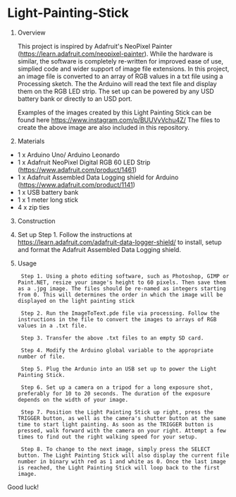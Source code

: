 # Light-Painting-Stick

1. Overview

    This project is inspired by Adafruit's NeoPixel Painter (https://learn.adafruit.com/neopixel-painter). While the hardware is     similar, the software is completely re-written for improved ease of use, simplied code and wider support of image file extensions. In     this project, an image file is converted to an array of RGB values in a txt file using a Processing sketch. The the Arduino will read     the text file and display them on the RGB LED strip. The set up can be powered by any USD battery bank or directly to an USD port.
    
    Examples of the images created by this Light Painting Stick can be found here https://www.instagram.com/p/BUUVyVchu4Z/
    The files to create the above image are also included in this repository.
    
2. Materials
  - 1 x Arduino Uno/ Arduino Leonardo
  - 1 x Adafruit NeoPixel Digital RGB 60 LED Strip  (https://www.adafruit.com/product/1461)
  - 1 x Adafruit Assembled Data Logging shield for Arduino (https://www.adafruit.com/product/1141)
  - 1 x USB battery bank
  - 1 x 1 meter long stick
  - 4 x zip ties
  
3. Construction
  
4. Set up
        Step 1. Follow the instructions at https://learn.adafruit.com/adafruit-data-logger-shield/ to install, setup and format the                     Adafruit Assembled Data Logging shield.
            
  
5. Usage

        Step 1. Using a photo editing software, such as Photoshop, GIMP or Paint.NET, resize your image's height to 60 pixels. Then save them as a .jpg image. The files should be re-named as integers starting from 0. This will determines the order in which the image will be displayed on the light painting stick
        
        Step 2. Run the ImageToText.pde file via processing. Follow the instructions in the file to convert the images to arrays of RGB values in a .txt file.
        
        Step 3. Transfer the above .txt files to an empty SD card.
        
        Step 4. Modify the Arduino global variable to the appropriate number of file.
        
        Step 5. Plug the Ardunio into an USB set up to power the Light Painting Stick.
        
        Step 6. Set up a camera on a tripod for a long exposure shot, preferably for 10 to 20 seconds. The duration of the exposure depends on the width of your image.
        
        Step 7. Position the Light Painting Stick up right, press the TRIGGER button, as well as the camera's shutter button at the same time to start light painting. As soon as the TRIGGER button is pressed, walk forward with the camera on your right. Attempt a few times to find out the right walking speed for your setup.
        
        Step 8. To change to the next image, simply press the SELECT button. The Light Painting Stick will also display the current file number in binary with red as 1 and white as 0. Once the last image is reached, the Light Painting Stick will loop back to the first image.
 
 Good luck!
